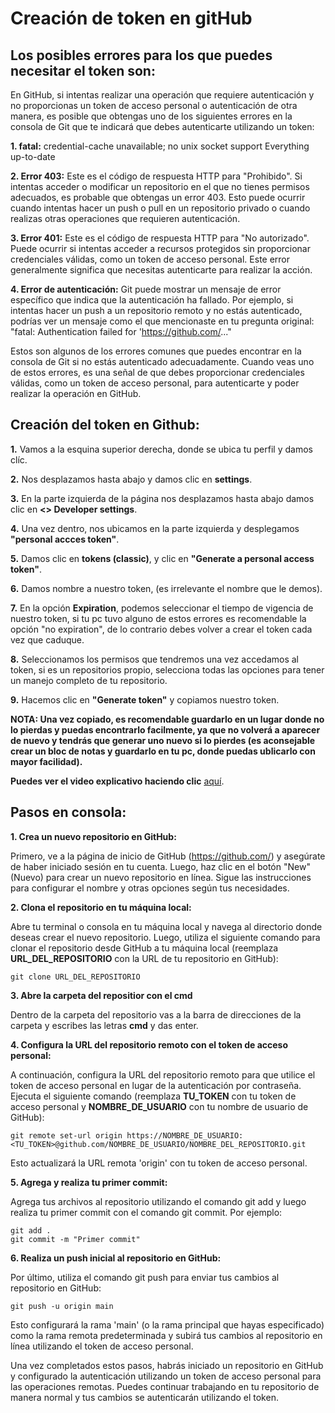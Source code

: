 # Creación de token en gitHub

## Los posibles errores para los que puedes necesitar el token son:

En GitHub, si intentas realizar una operación que requiere autenticación y no proporcionas un token de acceso personal o autenticación de otra manera, es posible que obtengas uno de los siguientes errores en la consola de Git que te indicará que debes autenticarte utilizando un token:

**1. fatal:** credential-cache unavailable; no unix socket support Everything up-to-date

**2. Error 403:** Este es el código de respuesta HTTP para "Prohibido". Si intentas acceder o modificar un repositorio en el que no tienes permisos adecuados, es probable que obtengas un error 403. Esto puede ocurrir cuando intentas hacer un push o pull en un repositorio privado o cuando realizas otras operaciones que requieren autenticación.

**3. Error 401:** Este es el código de respuesta HTTP para "No autorizado". Puede ocurrir si intentas acceder a recursos protegidos sin proporcionar credenciales válidas, como un token de acceso personal. Este error generalmente significa que necesitas autenticarte para realizar la acción.

**4. Error de autenticación:** Git puede mostrar un mensaje de error específico que indica que la autenticación ha fallado. Por ejemplo, si intentas hacer un push a un repositorio remoto y no estás autenticado, podrías ver un mensaje como el que mencionaste en tu pregunta original: "fatal: Authentication failed for 'https://github.com/..."

Estos son algunos de los errores comunes que puedes encontrar en la consola de Git si no estás autenticado adecuadamente. Cuando veas uno de estos errores, es una señal de que debes proporcionar credenciales válidas, como un token de acceso personal, para autenticarte y poder realizar la operación en GitHub.

## Creación del token en Github:

**1.** Vamos a la esquina superior derecha, donde se ubica tu perfil y damos clíc.

**2.** Nos desplazamos hasta abajo y damos clic en **settings**.

**3.** En la parte izquierda de la página nos desplazamos hasta abajo  damos clic en **<> Developer settings**.

**4.** Una vez dentro, nos ubicamos en la parte izquierda y desplegamos **"personal accces token"**.

**5.** Damos clic en **tokens (classic)**, y clic en **"Generate a personal access token"**.

**6.** Damos nombre a nuestro token, (es irrelevante el nombre que le demos).

**7.** En la opción **Expiration**, podemos seleccionar el tiempo de vigencia de nuestro token, si tu pc tuvo alguno de estos errores es recomendable la opción "no expiration", de lo contrario debes volver a crear el token cada vez que caduque.

**8.** Seleccionamos los permisos que tendremos una vez accedamos al token, si es un repositorios propio, selecciona todas las opciones para tener un manejo completo de tu repositorio.

**9.** Hacemos clic en **"Generate token"** y copiamos nuestro token.

**NOTA: Una vez copiado, es recomendable guardarlo en un lugar donde no lo pierdas y puedas encontrarlo facilmente, ya que no volverá a aparecer de nuevo y tendrás que generar uno nuevo si lo pierdes (es aconsejable crear un bloc de notas y guardarlo en tu pc, donde puedas ublicarlo con mayor facilidad).**

**Puedes ver el video explicativo haciendo clic** [aquí](https://firebasestorage.googleapis.com/v0/b/fotogit-b823c.appspot.com/o/GitHub%20-%20Google%20Chrome%202023-09-14%2017-21-21%20(online-video-cutter.com).mp4?alt=media&token=034b2ab8-2224-4b30-85bc-133d45ce3c39).

## Pasos en consola:

**1. Crea un nuevo repositorio en GitHub:**

Primero, ve a la página de inicio de GitHub (https://github.com/) y asegúrate de haber iniciado sesión en tu cuenta. Luego, haz clic en el botón "New" (Nuevo) para crear un nuevo repositorio en línea. Sigue las instrucciones para configurar el nombre y otras opciones según tus necesidades.

**2. Clona el repositorio en tu máquina local:**

Abre tu terminal o consola en tu máquina local y navega al directorio donde deseas crear el nuevo repositorio. Luego, utiliza el siguiente comando para clonar el repositorio desde GitHub a tu máquina local (reemplaza **URL_DEL_REPOSITORIO** con la URL de tu repositorio en GitHub):

```git
git clone URL_DEL_REPOSITORIO
```

**3. Abre la carpeta del repositior con el cmd**

Dentro de la carpeta del repositorio vas a la barra de direcciones de la carpeta y escribes las letras **cmd** y das enter.

**4. Configura la URL del repositorio remoto con el token de acceso personal:**

A continuación, configura la URL del repositorio remoto para que utilice el token de acceso personal en lugar de la autenticación por contraseña. Ejecuta el siguiente comando (reemplaza **TU_TOKEN** con tu token de acceso personal y **NOMBRE_DE_USUARIO** con tu nombre de usuario de GitHub):

```git 
git remote set-url origin https://NOMBRE_DE_USUARIO:<TU_TOKEN>@github.com/NOMBRE_DE_USUARIO/NOMBRE_DEL_REPOSITORIO.git
```
Esto actualizará la URL remota 'origin' con tu token de acceso personal.

**5. Agrega y realiza tu primer commit:**

Agrega tus archivos al repositorio utilizando el comando git add y luego realiza tu primer commit con el comando git commit. Por ejemplo:

```git
git add .
git commit -m "Primer commit"
```
**6. Realiza un push inicial al repositorio en GitHub:**

Por último, utiliza el comando git push para enviar tus cambios al repositorio en GitHub:

```git
git push -u origin main
```

Esto configurará la rama 'main' (o la rama principal que hayas especificado) como la rama remota predeterminada y subirá tus cambios al repositorio en línea utilizando el token de acceso personal.

Una vez completados estos pasos, habrás iniciado un repositorio en GitHub y configurado la autenticación utilizando un token de acceso personal para las operaciones remotas. Puedes continuar trabajando en tu repositorio de manera normal y tus cambios se autenticarán utilizando el token.














